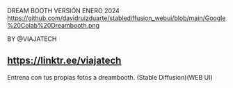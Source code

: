 DREAM BOOTH VERSIÓN ENERO 2024
https://github.com/davidruizduarte/stablediffusion_webui/blob/main/Google%20Colab%20Dreambooth.png

BY @VIAJATECH 

https://linktr.ee/viajatech
-------------
Entrena con tus propias fotos a dreambooth. (Stable Diffusion)(WEB UI)
